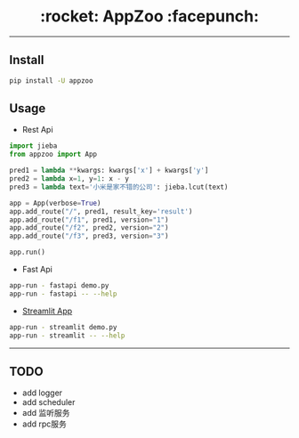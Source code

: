 <h1 align = "center">:rocket: AppZoo :facepunch:</h1>

---

## Install
```bash
pip install -U appzoo
```
## Usage
- Rest Api
```python
import jieba
from appzoo import App

pred1 = lambda **kwargs: kwargs['x'] + kwargs['y']
pred2 = lambda x=1, y=1: x - y
pred3 = lambda text='小米是家不错的公司': jieba.lcut(text)

app = App(verbose=True)
app.add_route("/", pred1, result_key='result')
app.add_route("/f1", pred1, version="1")
app.add_route("/f2", pred2, version="2")
app.add_route("/f3", pred3, version="3")

app.run()
```

- Fast Api
```bash
app-run - fastapi demo.py
app-run - fastapi -- --help
```

- [Streamlit App](https://share.streamlit.io/jie-yuan/appzoo/apps_streamlit/demo.py)
```bash
app-run - streamlit demo.py
app-run - streamlit -- --help
```


---
## TODO
- add logger
- add scheduler
- add 监听服务
- add rpc服务
